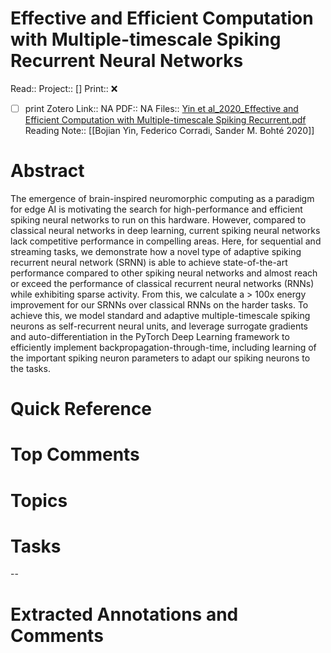 

# Effective and Efficient Computation with Multiple-timescale Spiking Recurrent Neural Networks
Read:: 
Project:: []
Print::  ❌
- [ ] print 
Zotero Link:: NA
PDF:: NA
Files:: [Yin et al_2020_Effective and Efficient Computation with Multiple-timescale Spiking Recurrent.pdf](file:///home/michaelt/Insync/m@tarlton.info/Google%20Drive/06.%20Zotero/storage/TDSZPKZR/Yin%20et%20al_2020_Effective%20and%20Efficient%20Computation%20with%20Multiple-timescale%20Spiking%20Recurrent.pdf)
Reading Note:: [[Bojian Yin, Federico Corradi, Sander M. Bohté 2020]]

# Abstract
The emergence of brain-inspired neuromorphic computing as a paradigm for edge AI is motivating the search for high-performance and efficient spiking neural networks to run on this hardware. However, compared to classical neural networks in deep learning, current spiking neural networks lack competitive performance in compelling areas. Here, for sequential and streaming tasks, we demonstrate how a novel type of adaptive spiking recurrent neural network (SRNN) is able to achieve state-of-the-art performance compared to other spiking neural networks and almost reach or exceed the performance of classical recurrent neural networks (RNNs) while exhibiting sparse activity. From this, we calculate a > 100x energy improvement for our SRNNs over classical RNNs on the harder tasks. To achieve this, we model standard and adaptive multiple-timescale spiking neurons as self-recurrent neural units, and leverage surrogate gradients and auto-differentiation in the PyTorch Deep Learning framework to efficiently implement backpropagation-through-time, including learning of the important spiking neuron parameters to adapt our spiking neurons to the tasks.

# Quick Reference


# Top Comments


# Topics


# Tasks


--
# Extracted Annotations and Comments